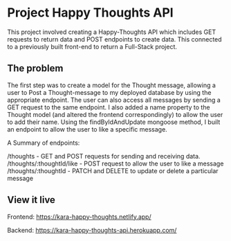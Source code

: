# Project Happy Thoughts API

This project involved creating a Happy-Thoughts API which includes GET requests to return data and POST endpoints to create data. This connected to a previously built front-end to return a Full-Stack project.

## The problem

The first step was to create a model for the Thought message, allowing a user to Post a Thought-message to my deployed database by using the appropriate endpoint. The user can also access all messages by sending a GET request to the same endpoint. I also added a name property to the Thought model (and altered the frontend correspondingly) to allow the user to add their name.
Using the findByIdAndUpdate mongoose method, I built an endpoint to allow the user to like a specific message.

A Summary of endpoints:

/thoughts - GET and POST requests for sending and receiving data.
/thoughts/:thoughtId/like - POST request to allow the user to like a message
/thoughts/:thoughtId - PATCH and DELETE to update or delete a particular message


## View it live

Frontend:
https://kara-happy-thoughts.netlify.app/


Backend:
https://kara-happy-thoughts-api.herokuapp.com/